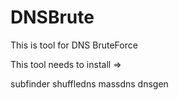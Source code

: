 # DNSBrute
This is tool for DNS BruteForce

This tool needs to install =>

subfinder
shuffledns
massdns
dnsgen
